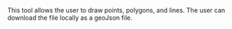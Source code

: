 This tool allows the user to draw points, polygons, and lines. The user can download the file locally as a geoJson file.
